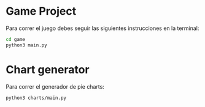 # Game Project

Para correr el juego debes seguir las siguientes instrucciones en la terminal:

```sh
cd game
python3 main.py
```

# Chart generator

Para correr el generador de pie charts:

```sh
python3 charts/main.py
```